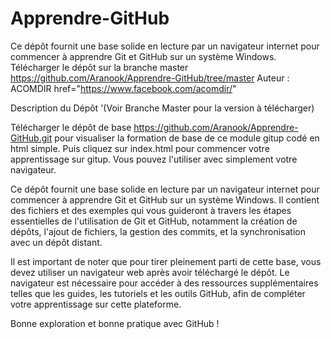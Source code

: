 # Apprendre-GitHub
Ce dépôt fournit une base solide en lecture par un navigateur internet pour commencer à apprendre Git et GitHub sur un système Windows.
Télécharger le dépôt sur la branche master https://github.com/Aranook/Apprendre-GitHub/tree/master
Auteur : ACOMDIR href="https://www.facebook.com/acomdir/"

Description du Dépôt '(Voir Branche Master pour la version à télécharger)

Télécharger le dépôt de base https://github.com/Aranook/Apprendre-GitHub.git pour visualiser la formation de base de ce module gitup codé en html simple. Puis cliquez sur index.html pour commencer votre apprentissage sur gitup. Vous pouvez l'utiliser avec simplement votre navigateur.

Ce dépôt fournit une base solide en lecture par un navigateur internet pour commencer à apprendre Git et GitHub sur un système Windows. Il contient des fichiers et des exemples qui vous guideront à travers les étapes essentielles de l'utilisation de Git et GitHub, notamment la création de dépôts, l'ajout de fichiers, la gestion des commits, et la synchronisation avec un dépôt distant.

Il est important de noter que pour tirer pleinement parti de cette base, vous devez utiliser un navigateur web après avoir téléchargé le dépôt. Le navigateur est nécessaire pour accéder à des ressources supplémentaires telles que les guides, les tutoriels et les outils GitHub, afin de compléter votre apprentissage sur cette plateforme.

Bonne exploration et bonne pratique avec GitHub !
